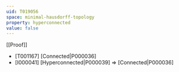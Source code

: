 ```yaml
---
uid: T019056
space: minimal-hausdorff-topology
property: hyperconnected
value: false
---
```

[[Proof]]

* [T001167] [Connected|P000036]
* [I000041] [Hyperconnected|P000039] => [Connected|P000036]


